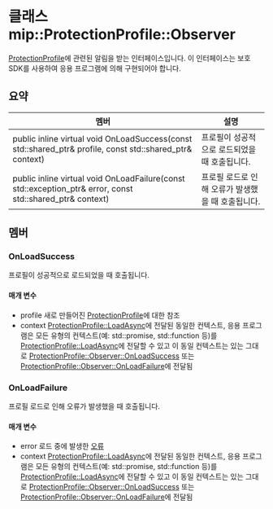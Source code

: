 # <a name="class-mipprotectionprofileobserver"></a>클래스 mip::ProtectionProfile::Observer 
[ProtectionProfile](#classmip_1_1_protection_profile)에 관련된 알림을 받는 인터페이스입니다.
이 인터페이스는 보호 SDK를 사용하여 응용 프로그램에 의해 구현되어야 합니다.
  
## <a name="summary"></a>요약
 멤버                        | 설명                                
--------------------------------|---------------------------------------------
public inline virtual void OnLoadSuccess(const std::shared_ptr<ProtectionProfile>& profile, const std::shared_ptr<void>& context)  |  프로필이 성공적으로 로드되었을 때 호출됩니다.
public inline virtual void OnLoadFailure(const std::exception_ptr& error, const std::shared_ptr<void>& context)  |  프로필 로드로 인해 오류가 발생했을 때 호출됩니다.
  
## <a name="members"></a>멤버
  
### <a name="onloadsuccess"></a>OnLoadSuccess
프로필이 성공적으로 로드되었을 때 호출됩니다.
  
#### <a name="parameters"></a>매개 변수
* profile 새로 만들어진 [ProtectionProfile](#classmip_1_1_protection_profile)에 대한 참조
* context [ProtectionProfile::LoadAsync](#classmip_1_1_protection_profile_1aeb141706dc10935931841fdb82d11031)에 전달된 동일한 컨텍스트, 응용 프로그램은 모든 유형의 컨텍스트(예: std::promise, std::function 등)를 [ProtectionProfile::LoadAsync](#classmip_1_1_protection_profile_1aeb141706dc10935931841fdb82d11031)에 전달할 수 있고 이 동일 컨텍스트는 있는 그대로 [ProtectionProfile::Observer::OnLoadSuccess](#classmip_1_1_protection_profile_1_1_observer_1a31e73965ffb0bd152b3954b013faa773) 또는 [ProtectionProfile::Observer::OnLoadFailure](#classmip_1_1_protection_profile_1_1_observer_1acdad73bb6a2dcc93295e0e16e422f291)에 전달됨
  
### <a name="onloadfailure"></a>OnLoadFailure
프로필 로드로 인해 오류가 발생했을 때 호출됩니다.
  
#### <a name="parameters"></a>매개 변수
* error 로드 중에 발생한 [오류](#classmip_1_1_error) 
* context [ProtectionProfile::LoadAsync](#classmip_1_1_protection_profile_1aeb141706dc10935931841fdb82d11031)에 전달된 동일한 컨텍스트, 응용 프로그램은 모든 유형의 컨텍스트(예: std::promise, std::function 등)를 [ProtectionProfile::LoadAsync](#classmip_1_1_protection_profile_1aeb141706dc10935931841fdb82d11031)에 전달할 수 있고 이 동일 컨텍스트는 있는 그대로 [ProtectionProfile::Observer::OnLoadSuccess](#classmip_1_1_protection_profile_1_1_observer_1a31e73965ffb0bd152b3954b013faa773) 또는 [ProtectionProfile::Observer::OnLoadFailure](#classmip_1_1_protection_profile_1_1_observer_1acdad73bb6a2dcc93295e0e16e422f291)에 전달됨
